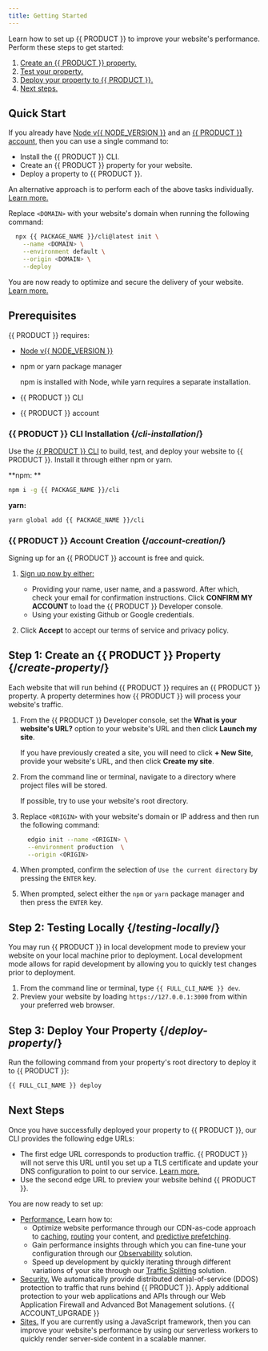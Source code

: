 ```yaml
---
title: Getting Started
---
```


Learn how to set up {{ PRODUCT }} to improve your website's performance. Perform these steps to get started:

1.  [Create an {{ PRODUCT }} property.](#create-property)
2.  [Test your property.](#testing-locally)
3.  [Deploy your property to {{ PRODUCT }}.](#deploy-property)
4.  [Next steps.](#next-steps)

## Quick Start

If you already have [Node v{{ NODE_VERSION }}](install-nodejs) and an [{{ PRODUCT }} account](#account-creation), then you can use a single command to:
-   Install the {{ PRODUCT }} CLI.
-   Create an {{ PRODUCT }} property for your website.
-   Deploy a property to {{ PRODUCT }}.

<Callout type="tip">

  An alternative approach is to perform each of the above tasks individually. [Learn more.](#prerequisites)

</Callout>

Replace `<DOMAIN>` with your website's domain when running the following command:

```bash
  npx {{ PACKAGE_NAME }}/cli@latest init \
	--name <DOMAIN> \
	--environment default \
	--origin <DOMAIN> \
	--deploy
```

You are now ready to optimize and secure the delivery of your website. [Learn more.](#next-steps)

## Prerequisites

{{ PRODUCT }} requires:
-   [Node v{{ NODE_VERSION }}](install_nodejs) 
-   npm or yarn package manager

    <Callout type="info">

      npm is installed with Node, while yarn requires a separate installation.

    </Callout>

-   {{ PRODUCT }} CLI
-   {{ PRODUCT }} account

### {{ PRODUCT }} CLI Installation  {/*cli-installation*/}

Use the [{{ PRODUCT }} CLI](cli) to build, test, and deploy your website to {{ PRODUCT }}. Install it through either npm or yarn. 

**npm: **
```bash
npm i -g {{ PACKAGE_NAME }}/cli
```

**yarn:**
```bash
yarn global add {{ PACKAGE_NAME }}/cli
```

### {{ PRODUCT }} Account Creation  {/*account-creation*/}

Signing up for an {{ PRODUCT }} account is free and quick. 

1.  <a href="${APP_URL}/signup">Sign up now by either:</a> 

    -   Providing your name, user name, and a password. After which, check your email for confirmation instructions. Click **CONFIRM MY ACCOUNT** to load the {{ PRODUCT }} Developer console.
    -   Using your existing Github or Google credentials.

2.  Click **Accept** to accept our terms of service and privacy policy.

## Step 1: Create an {{ PRODUCT }} Property  {/*create-property*/}

Each website that will run behind {{ PRODUCT }} requires an {{ PRODUCT }} property. A property determines how {{ PRODUCT }} will process your website's traffic. 

1.  From the {{ PRODUCT }} Developer console, set the **What is your website's URL?** option to your website's URL and then click **Launch my site**.

    <Callout type="info">

      If you have previously created a site, you will need to click **+ New Site**, provide your website's URL, and then click **Create my site**.

    </Callout>

2.  From the command line or terminal, navigate to a directory where project files will be stored.

    <Callout type="tip">

      If possible, try to use your website's root directory.

    </Callout>

3.  Replace `<ORIGIN>` with your website's domain or IP address and then run the following command:
    
    ```bash
      edgio init --name <ORIGIN> \
      --environment production  \
      --origin <ORIGIN>
    ```

4.  When prompted, confirm the selection of `Use the current directory` by pressing the `ENTER` key.
5.  When prompted, select either the `npm` or `yarn` package manager and then press the `ENTER` key.

## Step 2: Testing Locally  {/*testing-locally*/}

You may run {{ PRODUCT }} in local development mode to preview your website on your local machine prior to deployment. Local development mode allows for rapid development by allowing you to quickly test changes prior to deployment.

1.  From the command line or terminal, type `{{ FULL_CLI_NAME }} dev`.
2.  Preview your website by loading `https://127.0.0.1:3000` from within your preferred web browser.

## Step 3: Deploy Your Property  {/*deploy-property*/}

Run the following command from your property's root directory to deploy it to {{ PRODUCT }}:

```bash
{{ FULL_CLI_NAME }} deploy 
```

## Next Steps

Once you have successfully deployed your property to {{ PRODUCT }}, our CLI provides the following edge URLs:
-   The first edge URL corresponds to production traffic. {{ PRODUCT }} will not serve this URL until you set up a TLS certificate and update your DNS configuration to point to our service. [Learn more.](production)
-   Use the second edge URL to preview your website behind {{ PRODUCT }}.

You are now ready to set up:

-   [Performance.](routing) Learn how to:
    -   Optimize website performance through our CDN-as-code approach to [caching](webapp_cdn_getting_started#configure-caching), [routing](routing) your content, and [predictive prefetching](prefetching). 
    -   Gain performance insights through which you can fine-tune your configuration through our [Observability](core_web_vitals) solution.
    -   Speed up development by quickly iterating through different variations of your site through our [Traffic Splitting](traffic_splitting) solution.
-   [Security.](security) We automatically provide distributed denial-of-service (DDOS) protection to traffic that runs behind {{ PRODUCT }}. Apply additional protection to your web applications and APIs through our Web Application Firewall and Advanced Bot Management solutions. {{ ACCOUNT_UPGRADE }}
-   [Sites.](jamstack_getting_started) If you are currently using a JavaScript framework, then you can improve your website's performance by using our serverless workers to quickly render server-side content in a scalable manner.